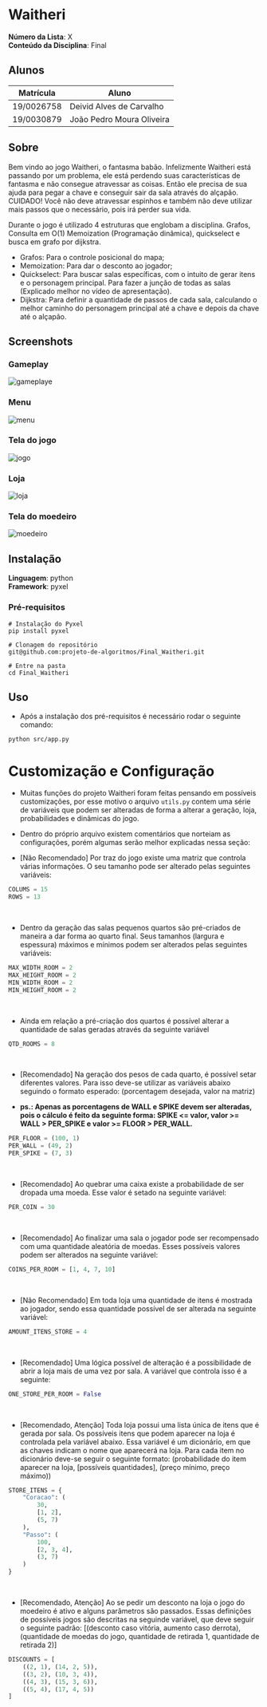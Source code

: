 <!-- Adicionar Foto da logo aqui Deivid -->
# Waitheri

**Número da Lista**: X<br>
**Conteúdo da Disciplina**: Final<br>

## Alunos
|Matrícula | Aluno |
| -- | -- |
| 19/0026758 |  Deivid Alves de Carvalho  |
| 19/0030879 |  João Pedro Moura Oliveira |

## Sobre 
Bem vindo ao jogo Waitheri, o fantasma babão. Infelizmente Waitheri está passando por um problema, ele está perdendo suas características de fantasma e não consegue atravessar as coisas. Então ele precisa de sua ajuda para pegar a chave e conseguir sair da sala através do alçapão. CUIDADO! Você não deve atravessar espinhos e também não deve utilizar mais passos que o necessário, pois irá perder sua vida.

Durante o jogo é utilizado 4 estruturas que englobam a disciplina. Grafos, Consulta em O(1) Memoization (Programação dinâmica), quickselect e busca em grafo por dijkstra.

- Grafos: Para o controle posicional do mapa;
- Memoization: Para dar o desconto ao jogador;
- Quickselect: Para buscar salas específicas, com o intuito de gerar itens e o personagem principal. Para fazer a junção de todas as salas (Explicado melhor no vídeo de apresentação).
- Dijkstra: Para definir a quantidade de passos de cada sala, calculando o melhor caminho do personagem principal até a chave e depois da chave até o alçapão.

## Screenshots
### Gameplay
![gameplaye](assets/gameplay.gif)

### Menu
![menu](assets/menu.png)

### Tela do jogo
![jogo](assets/game.png)

### Loja
![loja](assets/loja.png)

### Tela do moedeiro
![moedeiro](assets/moedeiro.png)

## Instalação 
**Linguagem**: python<br>
**Framework**: pyxel<br>

### Pré-requisitos
```
# Instalação do Pyxel
pip install pyxel

# Clonagem do repositório
git@github.com:projeto-de-algoritmos/Final_Waitheri.git

# Entre na pasta
cd Final_Waitheri
```

## Uso 
- Após a instalação dos pré-requisitos é necessário rodar o seguinte comando:
```
python src/app.py
```

# Customização e Configuração
- Muitas funções do projeto Waitheri foram feitas pensando em possíveis customizações, por esse motivo o arquivo `utils.py` contem uma série de variáveis que podem ser alteradas de forma a alterar a geração, loja, probabilidades e dinâmicas do jogo.
- Dentro do próprio arquivo existem comentários que norteiam as configurações, porém algumas serão melhor explicadas nessa seção:

- [Não Recomendado] Por traz do jogo existe uma matriz que controla várias informações. O seu tamanho pode ser alterado pelas seguintes variáveis:
```python
COLUMS = 15
ROWS = 13
```
</br>

- Dentro da geração das salas pequenos quartos são pré-criados de maneira a dar forma ao quarto final. Seus tamanhos (largura e espessura) máximos e mínimos podem ser alterados pelas seguintes variáveis:
```python
MAX_WIDTH_ROOM = 2
MAX_HEIGHT_ROOM = 2
MIN_WIDTH_ROOM = 2
MIN_HEIGHT_ROOM = 2
```
</br>

- Ainda em relação a pré-criação dos quartos é possível alterar a quantidade de salas geradas através da seguinte variável
```python
QTD_ROOMS = 8
```
</br>

- [Recomendado] Na geração dos pesos de cada quarto, é possível setar diferentes valores. Para isso deve-se utilizar as variáveis abaixo seguindo o formato esperado: (porcentagem desejada, valor na matriz)

- <b>ps.: Apenas as porcentagens de WALL e SPIKE devem ser alteradas, pois o cálculo é feito da seguinte forma: SPIKE <= valor, valor >= WALL > PER\_SPIKE e valor >= FLOOR > PER\_WALL.</b>
```python
PER_FLOOR = (100, 1)
PER_WALL = (49, 2)
PER_SPIKE = (7, 3)
```
</br>

- [Recomendado] Ao quebrar uma caixa existe a probabilidade de ser dropada uma moeda. Esse valor é setado na seguinte variável:
```python
PER_COIN = 30
```
</br>

- [Recomendado] Ao finalizar uma sala o jogador pode ser recompensado com uma quantidade aleatória de moedas. Esses possíveis valores podem ser alterados na seguinte variável:
```python
COINS_PER_ROOM = [1, 4, 7, 10]
```
</br>

- [Não Recomendado] Em toda loja uma quantidade de itens é mostrada ao jogador, sendo essa quantidade possível de ser alterada na seguinte variável:
```python
AMOUNT_ITENS_STORE = 4
```
</br>

- [Recomendado] Uma lógica possível de alteração é a possibilidade de abrir a loja mais de uma vez por sala. A variável que controla isso é a seguinte:
```python
ONE_STORE_PER_ROOM = False
```
</br>

- [Recomendado, Atenção] Toda loja possui uma lista única de itens que é gerada por sala. Os possíveis itens que podem aparecer na loja é controlada pela variável abaixo. Essa variável é um dicionário, em que as chaves indicam o nome que aparecerá na loja. Para cada item no dicionário deve-se seguir o seguinte formato: (probabilidade do item aparecer na loja, [possíveis quantidades], (preço mínimo, preço máximo))
```python
STORE_ITENS = {
    "Coracao": (
        30,
        [1, 2],
        (5, 7)
    ),
    "Passo": (
        100,
        [2, 3, 4],
        (3, 7)
    )
}
```
</br>

- [Recomendado, Atenção] Ao se pedir um desconto na loja o jogo do moedeiro é ativo e alguns parâmetros são passados. Essas definições de possíveis jogos são descritas na seguinde variável, que deve seguir o seguinte padrão: [(desconto caso vitória, aumento caso derrota), (quantidade de moedas do jogo, quantidade de retirada 1, quantidade de retirada 2)]
```python
DISCOUNTS = [
    ((2, 1), (14, 2, 5)),
    ((3, 2), (10, 3, 4)),
    ((4, 3), (15, 3, 6)),
    ((5, 4), (17, 4, 5))
]
```
